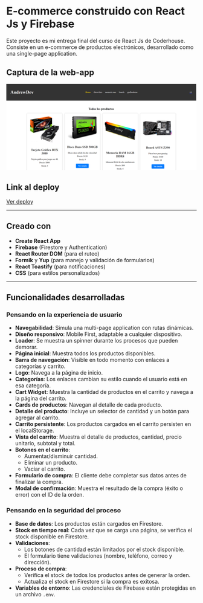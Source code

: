 # E-commerce construido con React Js y Firebase

Este proyecto es mi entrega final del curso de React Js de Coderhouse. Consiste en un e-commerce de productos electrónicos, desarrollado como una single-page application.

## Captura de la web-app

![Captura de la web-app](https://github.com/jairo123betancur/EntregaFinal_BetancurVelez/blob/main/public/img/web.png) 

## Link al deploy

[Ver deploy](https://entrega-final-betancur-velez.vercel.app/)

---

## Creado con

- **Create React App**
- **Firebase** (Firestore y Authentication)
- **React Router DOM** (para el ruteo)
- **Formik** y **Yup** (para manejo y validación de formularios)
- **React Toastify** (para notificaciones)
- **CSS** (para estilos personalizados)

---

## Funcionalidades desarrolladas

### Pensando en la experiencia de usuario

- **Navegabilidad**: Simula una multi-page application con rutas dinámicas.
- **Diseño responsivo**: Mobile First, adaptable a cualquier dispositivo.
- **Loader**: Se muestra un spinner durante los procesos que pueden demorar.
- **Página inicial**: Muestra todos los productos disponibles.
- **Barra de navegación**: Visible en todo momento con enlaces a categorías y carrito.
- **Logo**: Navega a la página de inicio.
- **Categorías**: Los enlaces cambian su estilo cuando el usuario está en esa categoría.
- **Cart Widget**: Muestra la cantidad de productos en el carrito y navega a la página del carrito.
- **Cards de productos**: Navegan al detalle de cada producto.
- **Detalle del producto**: Incluye un selector de cantidad y un botón para agregar al carrito.
- **Carrito persistente**: Los productos cargados en el carrito persisten en el localStorage.
- **Vista del carrito**: Muestra el detalle de productos, cantidad, precio unitario, subtotal y total.
- **Botones en el carrito**:
  - Aumentar/disminuir cantidad.
  - Eliminar un producto.
  - Vaciar el carrito.
- **Formulario de compra**: El cliente debe completar sus datos antes de finalizar la compra.
- **Modal de confirmación**: Muestra el resultado de la compra (éxito o error) con el ID de la orden.

### Pensando en la seguridad del proceso

- **Base de datos**: Los productos están cargados en Firestore.
- **Stock en tiempo real**: Cada vez que se carga una página, se verifica el stock disponible en Firestore.
- **Validaciones**:
  - Los botones de cantidad están limitados por el stock disponible.
  - El formulario tiene validaciones (nombre, teléfono, correo y dirección).
- **Proceso de compra**:
  - Verifica el stock de todos los productos antes de generar la orden.
  - Actualiza el stock en Firestore si la compra es exitosa.
- **Variables de entorno**: Las credenciales de Firebase están protegidas en un archivo `.env`.
